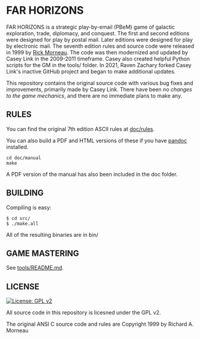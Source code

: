 FAR HORIZONS
============

FAR HORIZONS is a strategic play-by-email (PBeM) game of galactic exploration, trade, diplomacy, and conquest. The first and second editions were designed for play by postal mail. Later editions were designed for play by electronic mail. The seventh edition rules and source code were released in 1999 by [Rick Morneau](http://rickmor.x10.mx). The code was then modernized and updated by Casey Link in the 2009-2011 timeframe. Casey also created helpful Python scripts for the GM in the tools/ folder. In 2021, Raven Zachary forked Casey Link's inactive GitHub project and began to make additional updates.

This repository contains the original source code with various bug fixes and improvements, primarily made by Casey Link. There have been *no changes to the game mechanics*, and there are no immediate plans to make any.

RULES
-----

You can find the original 7th edition ASCII rules at [doc/rules](doc/rules).

You can also build a PDF and HTML versions of these if you have [pandoc](https://pandoc.org/) installed.

    cd doc/manual
    make
    
A PDF version of the manual has also been included in the doc folder.    

BUILDING
--------

Compiling is easy:

    $ cd src/
    $ ./make.all

All of the resulting binaries are in bin/

GAME MASTERING
--------------

See [tools/README.md](tools/README.md).


LICENSE
-------

[![License: GPL v2](https://img.shields.io/badge/License-GPL%20v2-blue.svg)](https://www.gnu.org/licenses/old-licenses/gpl-2.0.en.html)

All source code in this repository is licesned under the GPL v2.

The original ANSI C source code and rules are Copyright 1999 by Richard A. Morneau
